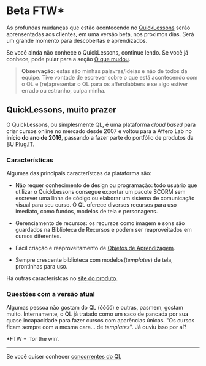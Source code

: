 # Beta FTW*

As profundas mudanças que estão acontecendo no [QuickLessons](http://www.quicklessons.com "QuickLessons: criação rápida de conteúdos online") serão aprensentadas aos clientes, em uma versão beta, nos próximos dias. Será um grande momento para descobertas e aprendizados.

Se você ainda não conhece o QuickLessons, continue lendo. Se você já conhece, pode pular para a seção [O que mudou](#oquemudou).

>**Observação**: estas são minhas palavras/ideias e não de todos da equipe. Tive vontade de escrever sobre o que está acontecendo com o QL e (re)apresentar o QL para os afferolabbers e se algo estiver errado ou estranho, culpa minha.

## QuickLessons, muito prazer

O QuickLessons, ou simplesmente QL, é uma plataforma *cloud based* para criar cursos online no mercado desde 2007 e voltou para a Affero Lab no **início do ano de 2016**, passando a fazer parte do portfólio de produtos da BU [Plug.IT](http://www.afferolab.com.br/produtos/#grid).

### Características

Algumas das principais característcas da plataforma são:

* Não requer conhecimento de design ou programação: todo usuário que utilizar o QuickLessons consegue exportar um pacote SCORM sem escrever uma linha de código ou elaborar um sistema de comunicação visual para seu curso. O QL oferece diversos recursos para uso imediato, como fundos, modelos de tela e personagens.

* Gerenciamento de recursos: os recursos como imagem e sons são guardados na Biblioteca de Recursos e podem ser reaproveitados em cursos diferentes.

* Fácil criação e reaproveitamento de [Objetos de Aprendizagem](https://pt.wikipedia.org/wiki/Objeto_de_aprendizagem).

* Sempre crescente biblioteca com modelos(*templates*) de tela, prontinhas para uso.

Há outras característcas no [site do produto](http://www.quicklessons.com).

### Questões com a versão atual

Algumas pessoa não gostam do QL (óóóó) e outras, pasmem, gostam muito. Internamente, o QL já tratado como um saco de pancada por sua quase incapacidade para fazer cursos com aparências únicas. "Os cursos ficam sempre com a mesma cara... de *templates*". Já ouviu isso por aí?

*FTW = 'for the win'.

-----------

Se você quiser conhecer [concorrentes do QL](http://www.capterra.com/course-authoring-software/)
